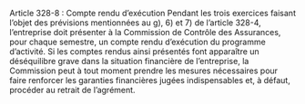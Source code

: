 Article 328-8 : Compte rendu d’exécution
Pendant les trois exercices faisant l’objet des prévisions mentionnées au g), 6) et 7) de l’article 328-4, l’entreprise doit présenter à la Commission de Contrôle des Assurances, pour chaque semestre, un compte rendu d’exécution du programme d’activité.
Si les comptes rendus ainsi présentés font apparaître un déséquilibre grave dans la situation financière de l’entreprise, la Commission peut à tout moment prendre les mesures nécessaires pour faire renforcer les garanties financières jugées indispensables et, à défaut, procéder au retrait de l’agrément.